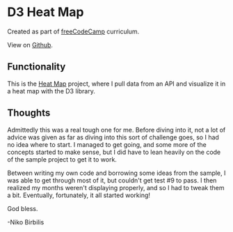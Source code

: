 # D3 Heat Map

Created as part of [freeCodeCamp](https://www.freecodecamp.org) curriculum.

View on [Github](https://github.com/harmolipi/d3-heat-map).

## Functionality

This is the [Heat Map](https://www.freecodecamp.org/learn/data-visualization/data-visualization-projects/visualize-data-with-a-heat-map) project, where I pull data from an API and visualize it in a heat map with the D3 library.

## Thoughts

Admittedly this was a real tough one for me. Before diving into it, not a lot of advice was given as far as diving into this sort of challenge goes, so I had no idea where to start. I managed to get going, and some more of the concepts started to make sense, but I did have to lean heavily on the code of the sample project to get it to work.

Between writing my own code and borrowing some ideas from the sample, I was able to get through most of it, but couldn't get test #9 to pass. I then realized my months weren't displaying properly, and so I had to tweak them a bit. Eventually, fortunately, it all started working!

God bless.

-Niko Birbilis
